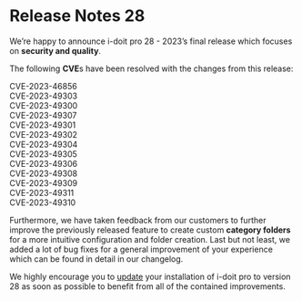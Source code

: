 # Release Notes 28

We’re happy to announce i-doit pro 28 - 2023’s final release which focuses on **security and quality**.

The following **CVE**s have been resolved with the changes from this release:

CVE-2023-46856<br>
CVE-2023-49303<br>
CVE-2023-49300<br>
CVE-2023-49307<br>
CVE-2023-49301<br>
CVE-2023-49302<br>
CVE-2023-49304<br>
CVE-2023-49305<br>
CVE-2023-49306<br>
CVE-2023-49308<br>
CVE-2023-49309<br>
CVE-2023-49311<br>
CVE-2023-49310<br>

Furthermore, we have taken feedback from our customers to further improve the previously released feature to create custom **category folders** for a more intuitive configuration and folder creation. Last but not least, we added a lot of bug fixes for a general improvement of your experience which can be found in detail in our changelog.

We highly encourage you to [update](../../wartung-und-betrieb/update-einspielen.md) your installation of i-doit pro to version 28 as soon as possible to benefit from all of the contained improvements.
